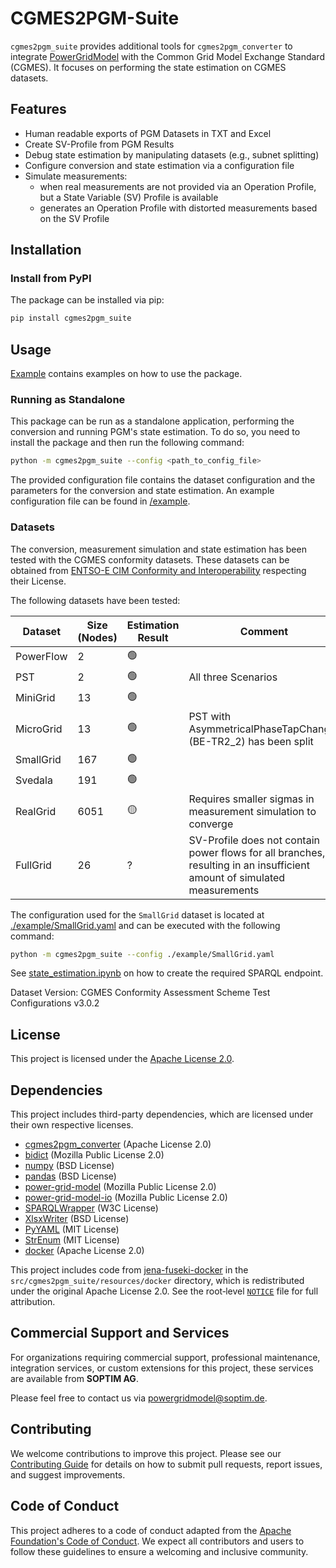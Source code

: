 # CGMES2PGM-Suite

`cgmes2pgm_suite` provides additional tools for `cgmes2pgm_converter` to integrate [PowerGridModel](https://github.com/PowerGridModel/power-grid-model) with the Common Grid Model Exchange Standard (CGMES).
It focuses on performing the state estimation on CGMES datasets.

## Features

- Human readable exports of PGM Datasets in TXT and Excel
- Create SV-Profile from PGM Results
- Debug state estimation by manipulating datasets (e.g., subnet splitting)
- Configure conversion and state estimation via a configuration file
- Simulate measurements:
  - when real measurements are not provided via an Operation Profile, but a State Variable (SV) Profile is available
  - generates an Operation Profile with distorted measurements based on the SV Profile

## Installation

### Install from PyPI

The package can be installed via pip:

```bash
pip install cgmes2pgm_suite
```

## Usage

[Example](./example) contains examples on how to use the package.

### Running as Standalone

This package can be run as a standalone application, performing the conversion and running PGM's state estimation. To do so, you need to install the package and then run the following command:

```bash
python -m cgmes2pgm_suite --config <path_to_config_file>
```

The provided configuration file contains the dataset configuration and the parameters for the conversion and state estimation.
An example configuration file can be found in [/example](./example).

### Datasets

The conversion, measurement simulation and state estimation has been tested with the CGMES conformity datasets.
These datasets can be obtained from [ENTSO-E CIM Conformity and Interoperability](https://www.entsoe.eu/data/cim/cim-conformity-and-interoperability/)
respecting their License.

The following datasets have been tested:

| Dataset | Size (Nodes) | Estimation Result | Comment |
| --- | --- | --- | --- |
| PowerFlow | 2 | 🟢 | |
| PST | 2 | 🟢 | All three Scenarios |
| MiniGrid | 13 | 🟢 | |
| MicroGrid | 13 | 🟢 | PST with AsymmetricalPhaseTapChanger (BE-TR2_2) has been split |
| SmallGrid | 167 | 🟢 | |
| Svedala | 191 | 🟢 | |
| RealGrid | 6051 | 🟡 | Requires smaller sigmas in measurement simulation to converge |
| FullGrid | 26 | ? | SV-Profile does not contain power flows for all branches, resulting in an insufficient amount of simulated measurements |

The configuration used for the `SmallGrid` dataset is located at [./example/SmallGrid.yaml](./example/SmallGrid.yaml) and can be executed with the following command:

```bash
python -m cgmes2pgm_suite --config ./example/SmallGrid.yaml
```

See [state_estimation.ipynb](./example/state_estimation.ipynb) on how to create the required SPARQL endpoint.

Dataset Version: CGMES Conformity Assessment Scheme Test Configurations v3.0.2

## License

This project is licensed under the [Apache License 2.0](LICENSE.txt).

## Dependencies

This project includes third-party dependencies, which are licensed under their own respective licenses.

- [cgmes2pgm_converter](https://pypi.org/project/cgmes2pgm_converter/) (Apache License 2.0)
- [bidict](https://pypi.org/project/bidict/) (Mozilla Public License 2.0)
- [numpy](https://pypi.org/project/numpy/) (BSD License)
- [pandas](https://pypi.org/project/pandas/) (BSD License)
- [power-grid-model](https://pypi.org/project/power-grid-model/) (Mozilla Public License 2.0)
- [power-grid-model-io](https://pypi.org/project/power-grid-model-io/) (Mozilla Public License 2.0)
- [SPARQLWrapper](https://pypi.org/project/SPARQLWrapper/) (W3C License)
- [XlsxWriter](https://pypi.org/project/XlsxWriter/) (BSD License)
- [PyYAML](https://pypi.org/project/PyYAML/) (MIT License)
- [StrEnum](https://pypi.org/project/StrEnum/) (MIT License)
- [docker](https://pypi.org/project/docker/) (Apache License 2.0)

This project includes code from [jena-fuseki-docker](https://repo1.maven.org/maven2/org/apache/jena/jena-fuseki-docker/)
in the `src/cgmes2pgm_suite/resources/docker` directory, which is redistributed under the original Apache License 2.0.
See the root‑level [`NOTICE`](./NOTICE) file for full attribution.

## Commercial Support and Services

For organizations requiring commercial support, professional maintenance, integration services,
or custom extensions for this project, these services are available from **SOPTIM AG**.

Please feel free to contact us via [powergridmodel@soptim.de](mailto:powergridmodel@soptim.de).

## Contributing

We welcome contributions to improve this project.
Please see our [Contributing Guide](CONTRIBUTING.md) for details on how to submit pull requests, report issues, and suggest improvements.

## Code of Conduct

This project adheres to a code of conduct adapted from the [Apache Foundation's Code of Conduct](https://www.apache.org/foundation/policies/conduct).
We expect all contributors and users to follow these guidelines to ensure a welcoming and inclusive community.
